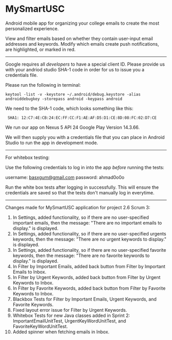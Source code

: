 # MySmartUSC

Android mobile app for organizing your college emails to create the most personalized experience.

View and filter emails based on whether they contain user-input email addresses and keywords. Modify which emails create push notifications, are highlighted, or marked in red.

-----------------------

Google requires all *developers* to have a special client ID. 
Please provide us with your andriod studio SHA-1 code in order for us to issue you a credentials file. 

Please run the following in terminal: 

	keytool -list -v -keystore ~/.android/debug.keystore -alias androiddebugkey -storepass android -keypass android

We need to the SHA-1 code, which looks something like this:

	 SHA1: 12:C7:4E:CB:24:EC:FF:CC:F1:AE:AF:D5:D1:CE:8D:08:FC:02:D7:CE

We run our app on Nexus 5 API 24 Google Play Version 14.3.66.

We will then supply you with a credentials file that you can place in Android Studio to run the app in development mode.


-----------------------

For whitebox testing: 

Use the following credentials to log in into the app *before* running the tests: 

username: basxgum@gmail.com
password: ahmad0o0o

Run the white box tests after logging in successfully. This will ensure the credentials are saved so that the tests don't manually log in everytime. 

------------------------

Changes made for MySmartUSC application for project 2.6 Scrum 3:

1. In Settings, added functionality, so if there are no user-specified important emails, then the message: "There are no important emails to display." is displayed.
2. In Settings, added functionality, so if there are no user-specified urgents keywords, then the message: "There are no urgent keywords to display." is displayed.
3. In Settings, added functionality, so if there are no user-specified favorite keywords, then the message: "There are no favorite keywords to display." is displayed.
4. In Filter by Important Emails, added back button from Filter by Important Emails to Inbox.
5. In Filter by Urgent Keywords, added back button from Filter by Urgent Keywords to Inbox.
6. In Filter by Favorite Keywords, added back button from Filter by Favorite Keywords to Inbox.
7. Blackbox Tests for Filter by Important Emails, Urgent Keywords, and Favorite Keywords.
8. Fixed layout error issue for Filter by Urgent Keywords.
9. Whitebox Tests for new Java classes added in Sprint 2: ImportantEmailUnitTest, UrgentKeyWordUnitTest, and FavoriteKeyWordUnitTest. 
10. Added spinner when fetching emails in Inbox.
